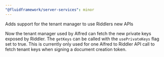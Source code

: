 ```yaml
---
"@fluidframework/server-services": minor
---
```


Adds support for the tenant manager to use Riddlers new APIs

Now the tenant manager used by Alfred can fetch the new private keys exposed by Riddler. The `getKeys` can be called with the `usePrivateKeys` flag set to true. This is currently only used for one Alfred to Riddler API call to fetch tenant keys when signing a document creation token.
